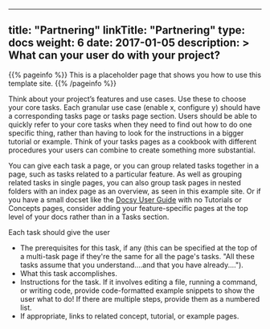 
---
title: "Partnering"
linkTitle: "Partnering"
type: docs
weight: 6
date: 2017-01-05
description: >
  What can your user do with your project?
---

{{% pageinfo %}}
This is a placeholder page that shows you how to use this template site.
{{% /pageinfo %}}

Think about your project’s features and use cases. Use these to choose your core tasks. Each granular use case (enable x, configure y) should have a corresponding tasks page or tasks page section. Users should be able to quickly refer to your core tasks when they need to find out how to do one specific thing, rather than having to look for the instructions in a bigger tutorial or example. Think of your tasks pages as a cookbook with different procedures your users can combine to create something more substantial.

You can give each task a page, or you can group related tasks together in a page, such as tasks related to a particular feature. As well as grouping related tasks in single pages, you can also group task pages in nested folders with an index page as an overview, as seen in this example site. Or if you have a small docset like the [Docsy User Guide](https://docsy.dev/docs/) with no Tutorials or Concepts pages, consider adding your feature-specific pages at the top level of your docs rather than in a Tasks section. 

Each task should give the user

* The prerequisites for this task, if any (this can be specified at the top of a multi-task page if they're the same for all the page's tasks. "All these tasks assume that you understand....and that you have already....").
* What this task accomplishes.
* Instructions for the task. If it involves editing a file, running a command, or writing code, provide code-formatted example snippets to show the user what to do! If there are multiple steps, provide them as a numbered list.
* If appropriate, links to related concept, tutorial, or example pages.

